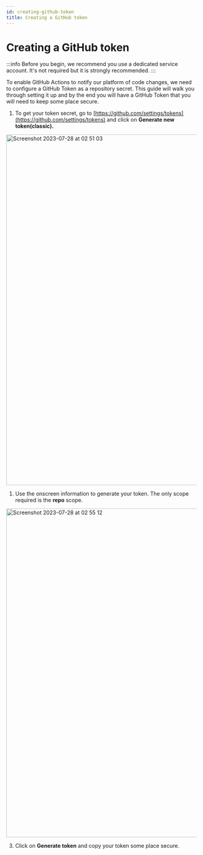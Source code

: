 ```yaml
---
id: creating-github-token
title: Creating a GitHub token
---
```


# Creating a GitHub token

:::info
Before you begin, we recommend you use a dedicated service account. It's not required but it is strongly recommended.
:::

To enable GitHub Actions to notify our platform of code changes, we need to configure a GitHub Token as a repository secret. This guide will walk you through setting it up and by the end you will have a GitHub Token that you will need to keep some place secure.


1. To get your token secret, go to [https://github.com/settings/tokens](https://github.com/settings/tokens) and click on **Generate new token(classic).**

<img width="927" alt="Screenshot 2023-07-28 at 02 51 03" src="https://cdn.glueops.dev/doc-assets/v1/old-github-uploads/6710-4933-b076-1efb8d6bdc02.png"/>

1. Use the onscreen information to generate your token. The only scope required is the **repo** scope. 

<img width="869" alt="Screenshot 2023-07-28 at 02 55 12" src="https://cdn.glueops.dev/doc-assets/v1/old-github-uploads/c4e4d8ef-1007-4f24-8bbd-75c4624831da.png"/>

3. Click on **Generate token** and copy your token some place secure.

